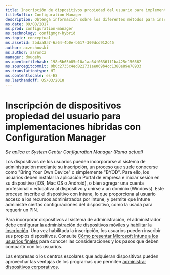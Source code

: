 ```yaml
---
title: Inscripción de dispositivos propiedad del usuario para implementaciones híbridas
titleSuffix: Configuration Manager
description: Obtenga información sobre los diferentes métodos para inscribir dispositivos propiedad del usuario para implementaciones híbridas con Configuration Manager.
ms.date: 09/08/2017
ms.prod: configuration-manager
ms.technology: configmgr-hybrid
ms.topic: conceptual
ms.assetid: 2bdaa8a7-6a64-4b0e-b617-309dcd912c45
author: aczechowski
ms.author: aaroncz
manager: dougeby
ms.openlocfilehash: 198e5b65b85e10a1aa64f06361f1ba425e156662
ms.sourcegitcommit: 0b0c2735c4ed822731ae069b4cc1380e89e78933
ms.translationtype: HT
ms.contentlocale: es-ES
ms.lasthandoff: 05/03/2018
---
```

# <a name="enroll-user-owned-devices-for-hybrid-deployments-with-configuration-manager"></a>Inscripción de dispositivos propiedad del usuario para implementaciones híbridas con Configuration Manager

*Se aplica a: System Center Configuration Manager (Rama actual)*

Los dispositivos de los usuarios pueden incorporarse al sistema de administración mediante su inscripción, un proceso que suele conocerse como  	"Bring Your Own Device" o simplemente "BYOD". Para ello, los usuarios deben instalar la aplicación Portal de empresa e iniciar sesión en su dispositivo (iOS, Mac OS o Android), o bien agregar una cuenta profesional o educativa al dispositivo y unirse a un dominio (Windows). Este proceso inscribe el dispositivo con Intune, lo que proporciona al usuario acceso a los recursos administrados por Intune, y permite que Intune administre ciertas configuraciones del dispositivo, como la usada para requerir un PIN.

Para incorporar dispositivos al sistema de administración, el administrador debe [configurar la administración de dispositivos móviles](setup-hybrid-mdm.md) y [habilitar la inscripción](enable-platform-enrollment.md). Una vez habilitada la inscripción, los usuarios pueden inscribir sus propios dispositivos. Consulte [Cómo presentar Microsoft Intune a los usuarios finales](https://docs.microsoft.com/intune/end-user-educate) para conocer las consideraciones y los pasos que deben compartir con los usuarios.

Las empresas o los centros escolares que adquieran dispositivos pueden aprovechar las ventajas de los programas que permiten [administrar dispositivos corporativos](enroll-company-owned-devices.md).
